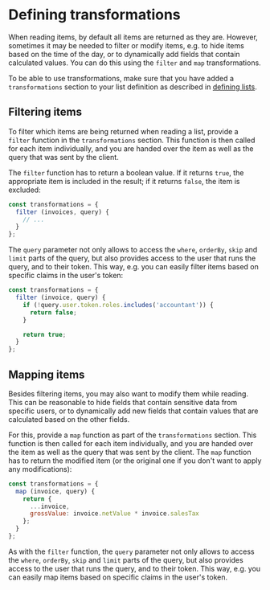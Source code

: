 # Defining transformations

When reading items, by default all items are returned as they are. However, sometimes it may be needed to filter or modify items, e.g. to hide items based on the time of the day, or to dynamically add fields that contain calculated values. You can do this using the `filter` and `map` transformations.

To be able to use transformations, make sure that you have added a `transformations` section to your list definition as described in [defining lists](../defining-lists/#structuring-the-code).

## Filtering items

To filter which items are being returned when reading a list, provide a `filter` function in the `transformations` section. This function is then called for each item individually, and you are handed over the item as well as the query that was sent by the client.

The `filter` function has to return a boolean value. If it returns `true`, the appropriate item is included in the result; if it returns `false`, the item is excluded:

```javascript
const transformations = {
  filter (invoices, query) {
    // ...
  }
};
```

The `query` parameter not only allows to access the `where`, `orderBy`, `skip` and `limit` parts of the query, but also provides access to the user that runs the query, and to their token. This way, e.g. you can easily filter items based on specific claims in the user's token:

```javascript
const transformations = {
  filter (invoice, query) {
    if (!query.user.token.roles.includes('accountant')) {
      return false;
    }

    return true;
  }
};
```

## Mapping items

Besides filtering items, you may also want to modify them while reading. This can be reasonable to hide fields that contain sensitive data from specific users, or to dynamically add new fields that contain values that are calculated based on the other fields.

For this, provide a `map` function as part of the `transformations` section. This function is then called for each item individually, and you are handed over the item as well as the query that was sent by the client. The `map` function has to return the modified item (or the original one if you don't want to apply any modifications):

```javascript
const transformations = {
  map (invoice, query) {
    return {
      ...invoice,
      grossValue: invoice.netValue * invoice.salesTax
    };
  }
};
```

As with the `filter` function, the `query` parameter not only allows to access the `where`, `orderBy`, `skip` and `limit` parts of the query, but also provides access to the user that runs the query, and to their token. This way, e.g. you can easily map items based on specific claims in the user's token.
